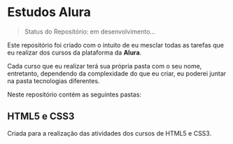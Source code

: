 # Estudos Alura
>Status do Repositório: em desenvolvimento...

Este repositório foi criado com o intuito de eu mesclar todas as tarefas que eu realizar dos cursos da plataforma da **Alura**.

Cada curso que eu realizar terá sua própria pasta com o seu nome, entretanto, dependendo da complexidade do que eu criar, eu poderei juntar na pasta tecnologias diferentes.

Neste repositório contém as seguintes pastas:

## HTML5 e CSS3

Criada para a realização das atividades dos cursos de HTML5 e CSS3.
